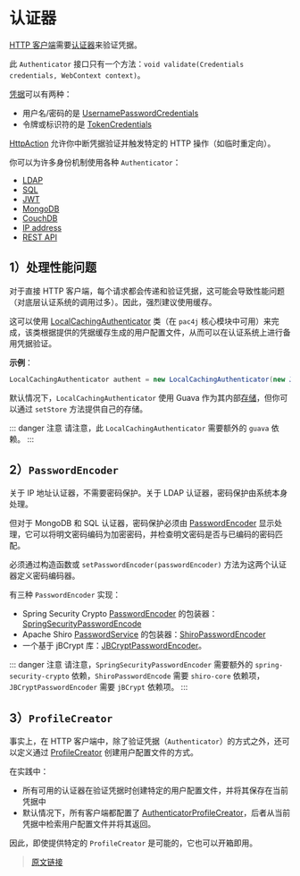 # 认证器

[HTTP 客户端](/v4.5/clients/http.html)需要[认证器](https://github.com/pac4j/pac4j/blob/master/pac4j-core/src/main/java/org/pac4j/core/credentials/authenticator/Authenticator.java)来验证凭据。

此 `Authenticator` 接口只有一个方法：`void validate(Credentials credentials, WebContext context)`。

[凭据](https://github.com/pac4j/pac4j/blob/master/pac4j-core/src/main/java/org/pac4j/core/credentials/Credentials.java)可以有两种：

- 用户名/密码的是 [UsernamePasswordCredentials](https://github.com/pac4j/pac4j/blob/master/pac4j-core/src/main/java/org/pac4j/core/credentials/UsernamePasswordCredentials.java)
- 令牌或标识符的是 [TokenCredentials](https://github.com/pac4j/pac4j/blob/master/pac4j-core/src/main/java/org/pac4j/core/credentials/TokenCredentials.java)

[HttpAction](https://github.com/pac4j/pac4j/blob/master/pac4j-core/src/main/java/org/pac4j/core/exception/http/HttpAction.java) 允许你中断凭据验证并触发特定的 HTTP 操作（如临时重定向）。

你可以为许多身份机制使用各种 `Authenticator`：

- [LDAP](/v4.5/authenticators/ldap.html)
- [SQL](/v4.5/authenticators/sql.html)
- [JWT](/v4.5/authenticators/jwt.html)
- [MongoDB](/v4.5/authenticators/mongodb.html)
- [CouchDB](/v4.5/authenticators/couchdb.html)
- [IP address](/v4.5/authenticators/ip.html)
- [REST API](/v4.5/authenticators/rest.html)

## 1）处理性能问题

对于直接 HTTP 客户端，每个请求都会传递和验证凭据，这可能会导致性能问题（对底层认证系统的调用过多）。因此，强烈建议使用缓存。

这可以使用 [LocalCachingAuthenticator](https://github.com/pac4j/pac4j/blob/master/pac4j-core/src/main/java/org/pac4j/core/credentials/authenticator/LocalCachingAuthenticator.java) 类（在 `pac4j` 核心模块中可用）来完成，该类根据提供的凭据缓存生成的用户配置文件，从而可以在认证系统上进行备用凭据验证。

**示例**：

```java
LocalCachingAuthenticator authent = new LocalCachingAuthenticator(new JwtAuthenticator(secret), 10000, 15, TimeUnit.MINUTES);
```

默认情况下，`LocalCachingAuthenticator` 使用 Guava 作为其内部[存储](/v4.5/store.html)，但你可以通过 `setStore` 方法提供自己的存储。

::: danger 注意
请注意，此 `LocalCachingAuthenticator` 需要额外的 `guava` 依赖。
:::

## 2）`PasswordEncoder`

关于 IP 地址认证器，不需要密码保护。关于 LDAP 认证器，密码保护由系统本身处理。

但对于 MongoDB 和 SQL 认证器，密码保护必须由 [PasswordEncoder](https://github.com/pac4j/pac4j/blob/master/pac4j-core/src/main/java/org/pac4j/core/credentials/password/PasswordEncoder.java) 显示处理，它可以将明文密码编码为加密密码，并检查明文密码是否与已编码的密码匹配。

必须通过构造函数或 `setPasswordEncoder(passwordEncoder)` 方法为这两个认证器定义密码编码器。

有三种 `PasswordEncoder` 实现：

- Spring Security Crypto [PasswordEncoder](https://github.com/spring-projects/spring-security/blob/master/crypto/src/main/java/org/springframework/security/crypto/password/PasswordEncoder.java) 的包装器：[SpringSecurityPasswordEncode](https://github.com/pac4j/pac4j/blob/master/pac4j-core/src/main/java/org/pac4j/core/credentials/password/SpringSecurityPasswordEncoder.java)
- Apache Shiro [PasswordService](https://shiro.apache.org/static/1.4.0/apidocs/org/apache/shiro/authc/credential/PasswordService.html) 的包装器：[ShiroPasswordEncoder](https://github.com/pac4j/pac4j/blob/master/pac4j-core/src/main/java/org/pac4j/core/credentials/password/ShiroPasswordEncoder.java)
- 一个基于 jBCrypt 库：[JBCryptPasswordEncoder](https://github.com/pac4j/pac4j/blob/master/pac4j-core/src/main/java/org/pac4j/core/credentials/password/JBCryptPasswordEncoder.java)。

::: danger 注意
请注意，`SpringSecurityPasswordEncoder` 需要额外的 `spring-security-crypto` 依赖，`ShiroPasswordEncode` 需要 `shiro-core` 依赖项，`JBCryptPasswordEncoder` 需要 `jBCrypt` 依赖项。
:::

## 3）`ProfileCreator`

事实上，在 HTTP 客户端中，除了验证凭据（`Authenticator`）的方式之外，还可以定义通过 [ProfileCreator](https://github.com/pac4j/pac4j/blob/master/pac4j-core/src/main/java/org/pac4j/core/profile/creator/ProfileCreator.java) 创建用户配置文件的方式。

在实践中：

- 所有可用的认证器在验证凭据时创建特定的用户配置文件，并将其保存在当前凭据中
- 默认情况下，所有客户端都配置了 [AuthenticatorProfileCreator](https://github.com/pac4j/pac4j/blob/master/pac4j-core/src/main/java/org/pac4j/core/profile/creator/AuthenticatorProfileCreator.java)，后者从当前凭据中检索用户配置文件并将其返回。

因此，即使提供特定的 `ProfileCreator` 是可能的，它也可以开箱即用。

> [原文链接](https://www.pac4j.org/4.5.x/docs/authenticators.html)
